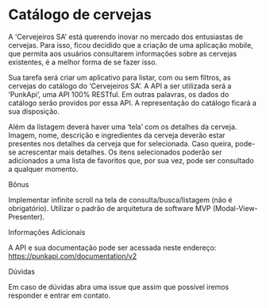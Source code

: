 # Catálogo de cervejas

A ‘Cervejeiros SA’ está querendo inovar no mercado dos entusiastas de cervejas. Para isso, ficou decidido que a criação de uma aplicação mobile, que permita aos usuários consultarem informações sobre as cervejas existentes, é a melhor forma de se fazer isso.

Sua tarefa será criar um aplicativo para listar, com ou sem filtros, as cervejas do catálogo do ‘Cervejeiros SA’. A API a ser utilizada será a ‘PunkApi’, uma API 100% RESTful. Em outras palavras, os dados do catálogo serão providos por essa API. A representação do catálogo ficará a sua disposição.

Além da listagem deverá haver uma ‘tela’ com os detalhes da cerveja. Imagem, nome, descrição e ingredientes da cerveja deverão estar presentes nos detalhes da cerveja que for selecionada. Caso queira, pode-se acrescentar mais detalhes. Os itens selecionados poderão ser adicionados a uma lista de favoritos que, por sua vez, pode ser consultado a qualquer momento.

Bônus

Implementar infinite scroll na tela de consulta/busca/listagem (não é obrigatório). Utilizar o padrão de arquitetura de software MVP (Modal-View-Presenter).

Informações Adicionais

A API e sua documentação pode ser acessada neste endereço: https://punkapi.com/documentation/v2

Dúvidas

Em caso de dúvidas abra uma issue que assim que possível iremos responder e entrar em contato.